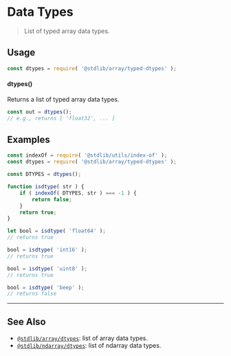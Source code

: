 <!--

@license Apache-2.0

Copyright (c) 2018 The Stdlib Authors.

Licensed under the Apache License, Version 2.0 (the "License");
you may not use this file except in compliance with the License.
You may obtain a copy of the License at

   http://www.apache.org/licenses/LICENSE-2.0

Unless required by applicable law or agreed to in writing, software
distributed under the License is distributed on an "AS IS" BASIS,
WITHOUT WARRANTIES OR CONDITIONS OF ANY KIND, either express or implied.
See the License for the specific language governing permissions and
limitations under the License.

-->

# Data Types

> List of typed array data types.

<!-- Section to include introductory text. Make sure to keep an empty line after the intro `section` element and another before the `/section` close. -->

<section class="intro">

</section>

<!-- /.intro -->

<!-- Package usage documentation. -->

<section class="usage">

## Usage

```javascript
const dtypes = require( '@stdlib/array/typed-dtypes' );
```

#### dtypes()

Returns a list of typed array data types.

```javascript
const out = dtypes();
// e.g., returns [ 'float32', ... ]
```

</section>

<!-- /.usage -->

<!-- Package usage notes. Make sure to keep an empty line after the `section` element and another before the `/section` close. -->

<section class="notes">

</section>

<!-- /.notes -->

<!-- Package usage examples. -->

<section class="examples">

## Examples

<!-- eslint no-undef: "error" -->

```javascript
const indexOf = require( '@stdlib/utils/index-of' );
const dtypes = require( '@stdlib/array/typed-dtypes' );

const DTYPES = dtypes();

function isdtype( str ) {
    if ( indexOf( DTYPES, str ) === -1 ) {
        return false;
    }
    return true;
}

let bool = isdtype( 'float64' );
// returns true

bool = isdtype( 'int16' );
// returns true

bool = isdtype( 'uint8' );
// returns true

bool = isdtype( 'beep' );
// returns false
```

</section>

<!-- /.examples -->

<!-- Section to include cited references. If references are included, add a horizontal rule *before* the section. Make sure to keep an empty line after the `section` element and another before the `/section` close. -->

<section class="references">

</section>

<!-- /.references -->

<!-- Section for related `stdlib` packages. Do not manually edit this section, as it is automatically populated. -->

<section class="related">

* * *

## See Also

-   <span class="package-name">[`@stdlib/array/dtypes`][@stdlib/array/dtypes]</span><span class="delimiter">: </span><span class="description">list of array data types.</span>
-   <span class="package-name">[`@stdlib/ndarray/dtypes`][@stdlib/ndarray/dtypes]</span><span class="delimiter">: </span><span class="description">list of ndarray data types.</span>

</section>

<!-- /.related -->

<!-- Section for all links. Make sure to keep an empty line after the `section` element and another before the `/section` close. -->

<section class="links">

<!-- <related-links> -->

[@stdlib/array/dtypes]: https://github.com/stdlib-js/stdlib/tree/develop/lib/node_modules/%40stdlib/array/dtypes

[@stdlib/ndarray/dtypes]: https://github.com/stdlib-js/stdlib/tree/develop/lib/node_modules/%40stdlib/ndarray/dtypes

<!-- </related-links> -->

</section>

<!-- /.links -->

